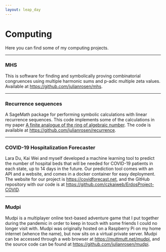 ```yaml
---
layout: leap_day
---
```


# Computing


Here you can find some of my computing projects.

---
### MHS
This is software for finding and symbolically proving combinatorial congruences using multiple harmonic sums and p-adic multiple zeta values.
Available at <a href="https://github.com/julianrosen/mhs" target="_blank">https://github.com/julianrosen/mhs</a>.

---
### Recurrence sequences

A SageMath package for performing symbolic calculations with linear recurrence sequences. This code implements some of the 
calculations in my paper [A finite analogue of the ring of algebraic number](pdf/Rosen_2020_A_finite_analogue_of_the_ring_of_algebraic_numbers.pdf). The code is
available at <a href="https://github.com/julianrosen/recurrence" target="_blank">https://github.com/julianrosen/recurrence</a>.

---
### COVID-19 Hospitalization Forecaster

Lara Du, Kai Wei and myself developed a machine learning tool to predict the number of hospital beds that
will be needed for COVID-19 patients in each state, up to 14 days in the future. Our prediction tool
comes with an API and a website, and comes in a docker container for easy deployment. The website for our
project is <a href="https://covidforecast.net" target="_blank">https://covidforecast.net</a>, and the GitHub repository with our code is at
<a href="https://github.com/czkaiweb/ErdosProject-COVID" target="_blank">https://github.com/czkaiweb/ErdosProject-COVID</a>.

---
### Mudpi

Mudpi is a multiplayer online text-based adventure game that I put together during the pandemic in order to
keep in touch with some friends I could no longer visit with. Mudpi was originally hosted on a Raspberry Pi on
my home internet (whence the name), but now sits on a virtual private server. Mudpi can be accessed through a web 
browser at <a href="https://muttmutt.net/mudpi" target="_blank">https://muttmutt.net/mudpi</a>, and the source code can be found at
<a href="https://github.com/julianrosen/mudpi" target="_blank">https://github.com/julianrosen/mudpi</a>.

